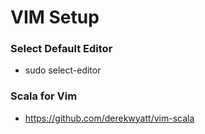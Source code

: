 VIM Setup
=========

### Select Default Editor
* sudo select-editor

### Scala for Vim
* https://github.com/derekwyatt/vim-scala

